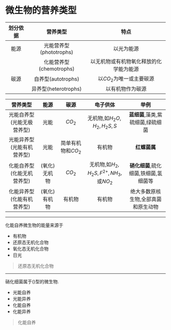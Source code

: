 # 微生物的营养类型

| 划分依据 | 营养类型 | 特点 |
| :--------: | :--------: | :----: |
| 能源         |光能营养型(phototrophs)|以光为能源|
||化能营养型(chemotrophs)|以无机物或有机物氧化释放的化学能为能源|
|碳源|自养型(autotrophs)|以$CO_2$为唯一或主要碳源|
||异养型(heterotrophs)|以有机物作为碳源|

|          营养类型          |     能源     |        碳源        |                 电子供体                 |                 举例                  |
| :------------------------: | :----------: | :----------------: | :--------------------------------------: | :-----------------------------------: |
| 光能自养型(光能无极营养型) |     光能     |       $CO_2$       |        无机物,如$H_2O,H_2,H_2S,S$        |   **蓝细菌**,藻类,紫硫细菌,绿硫细菌   |
| 光能异养型(光能有机营养型) |     光能     | 简单有机物和$CO_2$ |                  有机物                  |             **红螺菌属**              |
| 化能自养型(化能无机营养型) | (氧化)无机物 |       $CO_2$       | 无机物,如$H_2,H_2S,F^{2+},NH_3$,或$NO_2$ | **硝化细菌**,硫化细菌,铁细菌,氢细菌等 |
| 化能异养型(化能有机营养型) | (氧化)有机物 |       有机物       |                  有机物                  |  绝大多数原核生物,全部真菌和原生动物  |

---

化能自养微生物的能量来源于

+   有机物
+   还原态无机化合物
+   氧化态无机化合物
+   日光

>   还原态无机化合物

---

硝化细菌属于()型的微生物.

+   光能自养
+   光能异养
+   化能自养
+   化能异养

>   化能自养

